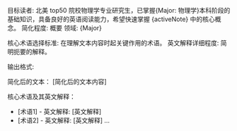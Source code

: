 
目标读者: 北美 top50 院校物理学专业研究生，已掌握{Major: 物理学}本科阶段的基础知识，具备良好的英语阅读能力，希望快速掌握 {activeNote} 中的核心概念。
简化程度: 概要
领域: {Major}

核心术语选择标准: 在理解文本内容时起关键作用的术语。
英文解释详细程度: 简明扼要的解释。

输出格式:

简化后的文本：
[简化后的文本内容]

核心术语及其英文解释：
- [术语1] - 英文解释: [英文解释]
- [术语2] - 英文解释: [英文解释]
...